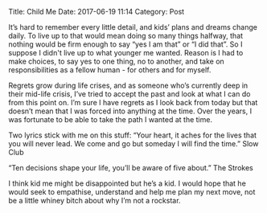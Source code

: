 Title: Child Me
Date: 2017-06-19 11:14
Category: Post


It’s hard to remember every little detail, and kids’ plans and dreams change daily. To live up to that would mean doing so many things halfway, that nothing would be firm enough to say “yes I am that” or “I did that”. So I suppose I didn't live up to what younger me wanted. Reason is I had to make choices, to say yes to one thing, no to another, and take on responsibilities as a fellow human - for others and for myself.

Regrets grow during life crises, and as someone who’s currently deep in their mid-life crisis, I’ve tried to accept the past and look at what I can do from this point on. I’m sure I have regrets as I look back from today but that doesn’t mean that I was forced into anything at the time. Over the years, I was fortunate to be able to take the path I wanted at the time.

Two lyrics stick with me on this stuff:
“Your heart, it aches for the lives that you will never lead. We come and go but someday I will find the time.” Slow Club

“Ten decisions shape your life, you’ll be aware of five about.” The Strokes

I think kid me might be disappointed but he’s a kid. I would hope that he would seek to empathise, understand and help me plan my next move, not be a little whiney bitch about why I’m not a rockstar.